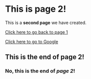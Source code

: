 # This is page 2!

This is a **second page** we have created.

[Click here to go back to page 1](README.md)

[Click here to go to Google](http://www.google.com)

## This is the end of **page 2**!

### No, this is the end of *page 2*!